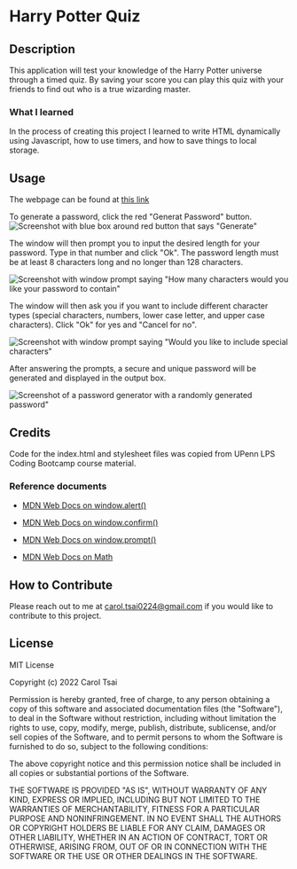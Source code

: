 # Harry Potter Quiz

## Description

This application will test your knowledge of the Harry Potter universe through a timed quiz. By saving your score you can play this quiz with your friends to find out who is a true wizarding master. 

### What I learned
In the process of creating this project I learned to write HTML dynamically using Javascript, how to use timers, and how to save things to local storage.

## Usage

The webpage can be found at [this link](https://carol-tsai.github.io/password-generator/)

To generate a password, click the red "Generat Password" button.
![Screenshot with blue box around red button that says "Generate"](assets/images/button.png)

The window will then prompt you to input the desired length for your password. Type in that number and click "Ok". The password length must be at least 8 characters long and no longer than 128 characters.

![Screenshot with window prompt saying "How many characters would you like your password to contain"](assets/images/length.png)

The window will then ask you if you want to include different character types (special characters, numbers, lower case letter, and upper case characters). Click "Ok" for yes and "Cancel for no".

![Screenshot with window prompt saying "Would you like to include special characters"](assets/images/characters.png)

After answering the prompts, a secure and unique password will be generated and displayed in the output box.

![Screenshot of a password generator with a randomly generated password"](assets/images/output.png)

## Credits

Code for the index.html and stylesheet files was copied from UPenn LPS Coding Bootcamp course material.

### Reference documents

* [MDN Web Docs on window.alert()](https://developer.mozilla.org/en-US/docs/Web/API/Window/alert)

* [MDN Web Docs on window.confirm()](https://developer.mozilla.org/en-US/docs/Web/API/Window/confirm)

* [MDN Web Docs on window.prompt()](https://developer.mozilla.org/en-US/docs/Web/API/Window/prompt)

* [MDN Web Docs on Math](https://developer.mozilla.org/en-US/docs/Web/JavaScript/Reference/Global_Objects/Math)


## How to Contribute
Please reach out to me at carol.tsai0224@gmail.com if you would like to contribute to this project.

## License

MIT License

Copyright (c) 2022 Carol Tsai

Permission is hereby granted, free of charge, to any person obtaining a copy
of this software and associated documentation files (the "Software"), to deal
in the Software without restriction, including without limitation the rights
to use, copy, modify, merge, publish, distribute, sublicense, and/or sell
copies of the Software, and to permit persons to whom the Software is
furnished to do so, subject to the following conditions:

The above copyright notice and this permission notice shall be included in all
copies or substantial portions of the Software.

THE SOFTWARE IS PROVIDED "AS IS", WITHOUT WARRANTY OF ANY KIND, EXPRESS OR
IMPLIED, INCLUDING BUT NOT LIMITED TO THE WARRANTIES OF MERCHANTABILITY,
FITNESS FOR A PARTICULAR PURPOSE AND NONINFRINGEMENT. IN NO EVENT SHALL THE
AUTHORS OR COPYRIGHT HOLDERS BE LIABLE FOR ANY CLAIM, DAMAGES OR OTHER
LIABILITY, WHETHER IN AN ACTION OF CONTRACT, TORT OR OTHERWISE, ARISING FROM,
OUT OF OR IN CONNECTION WITH THE SOFTWARE OR THE USE OR OTHER DEALINGS IN THE
SOFTWARE.